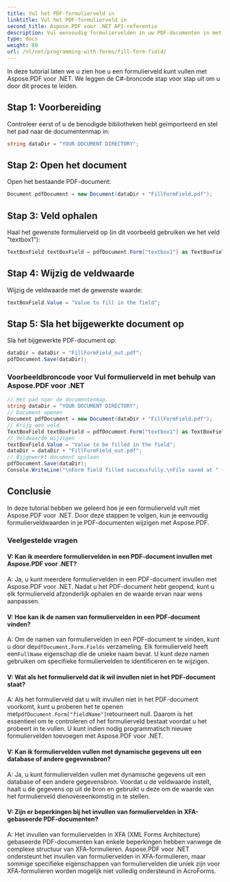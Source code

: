 ```yaml
---
title: Vul het PDF-formulierveld in
linktitle: Vul het PDF-formulierveld in
second_title: Aspose.PDF voor .NET API-referentie
description: Vul eenvoudig formuliervelden in uw PDF-documenten in met Aspose.PDF voor .NET.
type: docs
weight: 80
url: /nl/net/programming-with-forms/fill-form-field/
---
```

In deze tutorial laten we u zien hoe u een formulierveld kunt vullen met Aspose.PDF voor .NET. We leggen de C#-broncode stap voor stap uit om u door dit proces te leiden.

## Stap 1: Voorbereiding

Controleer eerst of u de benodigde bibliotheken hebt geïmporteerd en stel het pad naar de documentenmap in:

```csharp
string dataDir = "YOUR DOCUMENT DIRECTORY";
```

## Stap 2: Open het document

Open het bestaande PDF-document:

```csharp
Document pdfDocument = new Document(dataDir + "FillFormField.pdf");
```

## Stap 3: Veld ophalen

Haal het gewenste formulierveld op (in dit voorbeeld gebruiken we het veld "textbox1"):

```csharp
TextBoxField textBoxField = pdfDocument.Form["textbox1"] as TextBoxField;
```

## Stap 4: Wijzig de veldwaarde

Wijzig de veldwaarde met de gewenste waarde:

```csharp
textBoxField.Value = "Value to fill in the field";
```

## Stap 5: Sla het bijgewerkte document op

Sla het bijgewerkte PDF-document op:

```csharp
dataDir = dataDir + "FillFormField_out.pdf";
pdfDocument.Save(dataDir);
```

### Voorbeeldbroncode voor Vul formulierveld in met behulp van Aspose.PDF voor .NET 
```csharp
// Het pad naar de documentenmap.
string dataDir = "YOUR DOCUMENT DIRECTORY";
// Document openen
Document pdfDocument = new Document(dataDir + "FillFormField.pdf");
// Krijg een veld
TextBoxField textBoxField = pdfDocument.Form["textbox1"] as TextBoxField;
// Veldwaarde wijzigen
textBoxField.Value = "Value to be filled in the field";
dataDir = dataDir + "FillFormField_out.pdf";
// Bijgewerkt document opslaan
pdfDocument.Save(dataDir);
Console.WriteLine("\nForm field filled successfully.\nFile saved at " + dataDir);
```

## Conclusie

In deze tutorial hebben we geleerd hoe je een formulierveld vult met Aspose.PDF voor .NET. Door deze stappen te volgen, kun je eenvoudig formulierveldwaarden in je PDF-documenten wijzigen met Aspose.PDF.

### Veelgestelde vragen

#### V: Kan ik meerdere formuliervelden in een PDF-document invullen met Aspose.PDF voor .NET?

A: Ja, u kunt meerdere formuliervelden in een PDF-document invullen met Aspose.PDF voor .NET. Nadat u het PDF-document hebt geopend, kunt u elk formulierveld afzonderlijk ophalen en de waarde ervan naar wens aanpassen.

#### V: Hoe kan ik de namen van formuliervelden in een PDF-document vinden?

 A: Om de namen van formuliervelden in een PDF-document te vinden, kunt u door de`pdfDocument.Form.Fields` verzameling. Elk formulierveld heeft een`FullName` eigenschap die de unieke naam bevat. U kunt deze namen gebruiken om specifieke formuliervelden te identificeren en te wijzigen.

#### V: Wat als het formulierveld dat ik wil invullen niet in het PDF-document staat?

 A: Als het formulierveld dat u wilt invullen niet in het PDF-document voorkomt, kunt u proberen het te openen met`pdfDocument.Form["fieldName"]`retourneert null. Daarom is het essentieel om te controleren of het formulierveld bestaat voordat u het probeert in te vullen. U kunt indien nodig programmatisch nieuwe formuliervelden toevoegen met Aspose.PDF voor .NET.

#### V: Kan ik formuliervelden vullen met dynamische gegevens uit een database of andere gegevensbron?

A: Ja, u kunt formuliervelden vullen met dynamische gegevens uit een database of een andere gegevensbron. Voordat u de veldwaarde instelt, haalt u de gegevens op uit de bron en gebruikt u deze om de waarde van het formulierveld dienovereenkomstig in te stellen.

#### V: Zijn er beperkingen bij het invullen van formuliervelden in XFA-gebaseerde PDF-documenten?

A: Het invullen van formuliervelden in XFA (XML Forms Architecture) gebaseerde PDF-documenten kan enkele beperkingen hebben vanwege de complexe structuur van XFA-formulieren. Aspose.PDF voor .NET ondersteunt het invullen van formuliervelden in XFA-formulieren, maar sommige specifieke eigenschappen van formuliervelden die uniek zijn voor XFA-formulieren worden mogelijk niet volledig ondersteund in AcroForms.